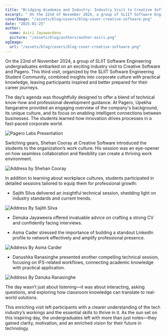 ```yaml
---
title: "Bridging Academia and Industry: Industry Visit to Creative Software"
excerpt: " On the 22nd of November 2024, a group of SLIIT Software Engineering undergraduates embarked on an exciting industry visit to Creative Software and Pagero."
coverImage: "/assets/blog/covers/blog-cover-creative-software.png"
date: "2025-01-25"
author:
  name: Asiri Jayawardena
  picture: "/assets/blog/authors/author-asiri.png"
ogImage:
  url: "/assets/blog/covers/blog-cover-creative-software.png"
---
```


On the 22nd of November 2024, a group of SLIIT Software Engineering undergraduates embarked on an exciting industry visit to Creative Software and Pagero. This third visit, organized by the SLIIT Software Engineering Student Community, combined insights into corporate culture with practical knowledge, leaving participants inspired and better prepared for their career journeys.

The day’s agenda was thoughtfully designed to offer a blend of technical know-how and professional development guidance. At Pagero, Upekha Ilangaratne provided an engaging overview of the company's background, its unique culture, and its focus on enabling intelligent connections between businesses. The students learned how innovation drives processes in a fast-paced corporate world.

![Pagero Labs Presentation](/assets/creative-software/Image1.jpg)

Switching gears, Shehan Cooray at Creative Software introduced the students to the organization’s work culture. His session was an eye-opener on how seamless collaboration and flexibility can create a thriving work environment.

![Address by Shehan Cooray](/assets/creative-software/Shehan-Cooray.jpg)

In addition to learning about workplace cultures, students participated in detailed sessions tailored to equip them for professional growth:

- Sajith Silva delivered an insightful technical session, shedding light on industry standards and current trends.

![Address By Sajith Silva](/assets/creative-software/Sajith-Silva.jpg)

- Denuka Jayaweera offered invaluable advice on crafting a strong CV and confidently facing interviews.

- Asma Cader stressed the importance of building a standout LinkedIn profile to network effectively and amplify professional presence.

![Address By Asma Carder](/assets/creative-software/Asma-Carder.jpg)

- Danushka Ranasinghe presented another compelling technical session, focusing on IFS-related workflows, connecting academic knowledge with practical application.

![Address By Danuka Ranasinghe](/assets/creative-software/Danushka-Ranasinghe.jpg)

The day wasn’t just about listening—it was about interacting, asking questions, and exploring how classroom knowledge can translate to real-world solutions.

This enriching visit left participants with a clearer understanding of the tech industry’s workings and the essential skills to thrive in it. As the sun set on this inspiring day, the undergraduates left with more than just notes—they gained clarity, motivation, and an enriched vision for their future in technology.
